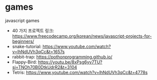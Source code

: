 # games

javascript games

- 40 가지 프로젝트 링크: https://www.freecodecamp.org/korean/news/javascript-projects-for-beginners/
- snake-tutorial: https://www.youtube.com/watch?v=lhNdUVh3qCc&t=1657s
- rabbit-trap: https://pothonprogramming.github.io/
- Flappy-Bird: https://youtu.be/8xPsg6yv7TU?si=TNOh70B0DtkUdrR2&t=3104
- Tetris: https://www.youtube.com/watch?v=lhNdUVh3qCc&t=4778s
